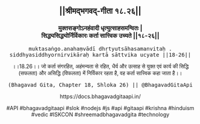 <center><h2>||श्रीमद्‍भगवद्‍-गीता १८.२६||</h2>
<h3>मुक्तसङ्गोऽनहंवादी धृत्युत्साहसमन्वितः |<br/>सिद्ध्यसिद्ध्योर्निर्विकारः कर्ता सात्त्विक उच्यते ||१८-२६||</h3>
<pre>muktasaṅgo.anahaṃvādī dhṛtyutsāhasamanvitaḥ .<br/>siddhyasiddhyornirvikāraḥ kartā sāttvika ucyate ||18-26||</pre>
<p>।।18.26।। जो कर्ता संगरहित, अहंमन्यता से रहित, धैर्य और उत्साह से युक्त एवं कार्य की सिद्धि (सफलता) और असिद्धि (विफलता) में निर्विकार रहता है, वह कर्ता सात्त्विक कहा जाता है।।</p>
<pre>(Bhagavad Gita, Chapter 18, Shloka 26) || @BhagavadGitaApi</pre><p>https://docs.bhagavadgitaapi.in/</p><p>#API #bhagavadgitaapi #slok #nodejs #js #api #gitaapi #krishna #hinduism #vedic #ISKCON #shreemadbhagavadgita #technology</p></center>